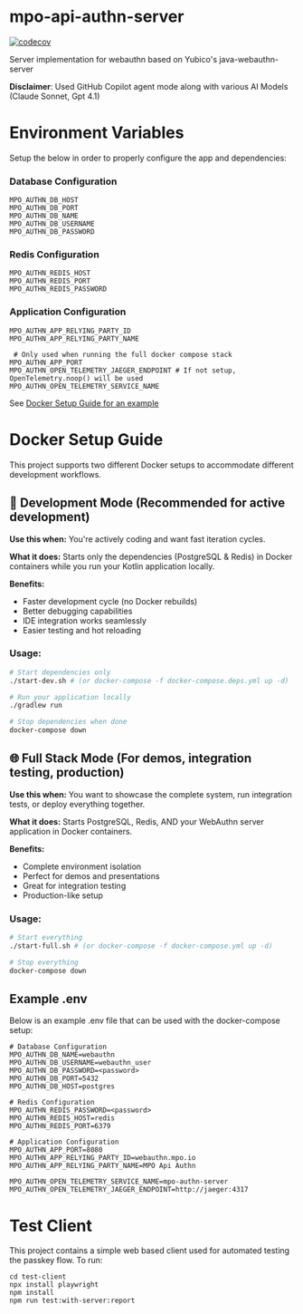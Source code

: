 # mpo-api-authn-server

[![codecov](https://codecov.io/gh/hitoshura25/mpo-api-authn-server/graph/badge.svg?token=DMqg4cl5Vq)](https://codecov.io/gh/hitoshura25/mpo-api-authn-server)

Server implementation for webauthn based on Yubico's java-webauthn-server

**Disclaimer**: Used GitHub Copilot agent mode along with various AI Models (Claude Sonnet, Gpt 4.1)

# Environment Variables

Setup the below in order to properly configure the app and dependencies:

### Database Configuration

```
MPO_AUTHN_DB_HOST
MPO_AUTHN_DB_PORT
MPO_AUTHN_DB_NAME
MPO_AUTHN_DB_USERNAME
MPO_AUTHN_DB_PASSWORD
```

### Redis Configuration

```
MPO_AUTHN_REDIS_HOST
MPO_AUTHN_REDIS_PORT
MPO_AUTHN_REDIS_PASSWORD
```

### Application Configuration

```
MPO_AUTHN_APP_RELYING_PARTY_ID
MPO_AUTHN_APP_RELYING_PARTY_NAME

 # Only used when running the full docker compose stack
MPO_AUTHN_APP_PORT
MPO_AUTHN_OPEN_TELEMETRY_JAEGER_ENDPOINT # If not setup, OpenTelemetry.noop() will be used
MPO_AUTHN_OPEN_TELEMETRY_SERVICE_NAME
```

See [Docker Setup Guide for an example](#example-env)

# Docker Setup Guide

This project supports two different Docker setups to accommodate different development workflows.

## 🔧 Development Mode (Recommended for active development)

**Use this when:** You're actively coding and want fast iteration cycles.

**What it does:** Starts only the dependencies (PostgreSQL & Redis) in Docker containers while you run your Kotlin
application locally.

**Benefits:**

- Faster development cycle (no Docker rebuilds)
- Better debugging capabilities
- IDE integration works seamlessly
- Easier testing and hot reloading

### Usage:

```bash
# Start dependencies only
./start-dev.sh # (or docker-compose -f docker-compose.deps.yml up -d)

# Run your application locally
./gradlew run

# Stop dependencies when done
docker-compose down
```

## 🌐 Full Stack Mode (For demos, integration testing, production)

**Use this when:** You want to showcase the complete system, run integration tests, or deploy everything together.

**What it does:** Starts PostgreSQL, Redis, AND your WebAuthn server application in Docker containers.

**Benefits:**

- Complete environment isolation
- Perfect for demos and presentations
- Great for integration testing
- Production-like setup

### Usage:

```bash
# Start everything
./start-full.sh # (or docker-compose -f docker-compose.yml up -d)

# Stop everything
docker-compose down
```

## Example .env

Below is an example .env file that can be used with the docker-compose setup:

```
# Database Configuration
MPO_AUTHN_DB_NAME=webauthn
MPO_AUTHN_DB_USERNAME=webauthn_user
MPO_AUTHN_DB_PASSWORD=<password>
MPO_AUTHN_DB_PORT=5432
MPO_AUTHN_DB_HOST=postgres

# Redis Configuration
MPO_AUTHN_REDIS_PASSWORD=<password>
MPO_AUTHN_REDIS_HOST=redis
MPO_AUTHN_REDIS_PORT=6379

# Application Configuration
MPO_AUTHN_APP_PORT=8080
MPO_AUTHN_APP_RELYING_PARTY_ID=webauthn.mpo.io
MPO_AUTHN_APP_RELYING_PARTY_NAME=MPO Api Authn

MPO_AUTHN_OPEN_TELEMETRY_SERVICE_NAME=mpo-authn-server
MPO_AUTHN_OPEN_TELEMETRY_JAEGER_ENDPOINT=http://jaeger:4317
```

# Test Client

This project contains a simple web based client used for automated testing the passkey flow. To run:

```
cd test-client
npx install playwright
npm install
npm run test:with-server:report
```